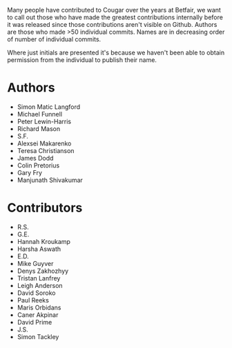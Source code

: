 Many people have contributed to Cougar over the years at Betfair, we want to call out those who have made the greatest contributions internally before it was released since those contributions aren't visible on Github. Authors are those who made >50 individual commits. Names are in decreasing order of number of individual commits.

Where just initials are presented it's because we haven't been able to obtain permission from the individual to publish their name.

Authors
=======
* Simon Matic Langford
* Michael Funnell
* Peter Lewin-Harris
* Richard Mason	 
* S.F.
* Alexsei Makarenko 
* Teresa Christianson
* James Dodd 
* Colin Pretorius
* Gary Fry	
* Manjunath Shivakumar

Contributors
============
* R.S.
* G.E.
* Hannah Kroukamp	
* Harsha Aswath
* E.D.
* Mike Guyver 
* Denys Zakhozhyy
* Tristan Lanfrey
* Leigh Anderson 
* David Soroko
* Paul Reeks 
* Maris Orbidans
* Caner Akpinar	
* David Prime 
* J.S.
* Simon Tackley
